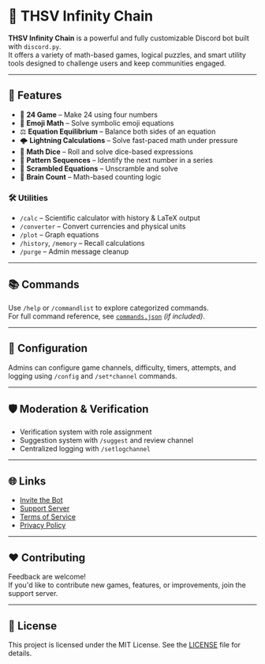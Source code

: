
# 🤖 THSV Infinity Chain

**THSV Infinity Chain** is a powerful and fully customizable Discord bot built with `discord.py`.  
It offers a variety of math-based games, logical puzzles, and smart utility tools designed to challenge users and keep communities engaged.

---

## 🚀 Features

- 🎯 **24 Game** – Make 24 using four numbers
- 🧮 **Emoji Math** – Solve symbolic emoji equations
- ⚖️ **Equation Equilibrium** – Balance both sides of an equation
- 🌩️ **Lightning Calculations** – Solve fast-paced math under pressure
- 🎲 **Math Dice** – Roll and solve dice-based expressions
- 🔢 **Pattern Sequences** – Identify the next number in a series
- 🧩 **Scrambled Equations** – Unscramble and solve
- 🧠 **Brain Count** – Math-based counting logic

### 🛠️ Utilities
- `/calc` – Scientific calculator with history & LaTeX output
- `/converter` – Convert currencies and physical units
- `/plot` – Graph equations
- `/history`, `/memory` – Recall calculations
- `/purge` – Admin message cleanup

---

## 📚 Commands

Use `/help` or `/commandlist` to explore categorized commands.  
For full command reference, see [`commands.json`](./thsv_infinity_chain_commands.json) *(if included)*.

---

## 🧪 Configuration

Admins can configure game channels, difficulty, timers, attempts, and logging using `/config` and `/set*channel` commands.

---

## 🛡️ Moderation & Verification

- Verification system with role assignment
- Suggestion system with `/suggest` and review channel
- Centralized logging with `/setlogchannel`

---

## 🌐 Links

- [Invite the Bot](https://discord.com/oauth2/authorize?client_id=YOUR_CLIENT_ID&scope=bot+applications.commands&permissions=277025508352)
- [Support Server](https://discord.gg/YOUR_SUPPORT_INVITE)
- [Terms of Service](https://yourdomain.com/terms)
- [Privacy Policy](https://yourdomain.com/privacy)

---

## ❤️ Contributing

Feedback are welcome!  
If you'd like to contribute new games, features, or improvements, join the support server.

---

## 📜 License

This project is licensed under the MIT License. See the [LICENSE](./LICENSE) file for details.
